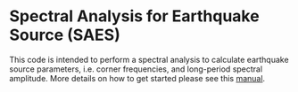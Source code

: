 # Spectral Analysis for Earthquake Source (SAES)
This code is intended to perform a spectral analysis to calculate earthquake source parameters, 
i.e. corner frequencies, and long-period spectral amplitude. More details on how to get started please see this [manual](https://github.com/Johumel/SAES/blob/master/SAES_Manual.pdf).
